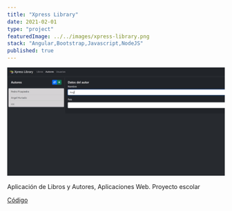 ```yaml
---
title: "Xpress Library"
date: 2021-02-01
type: "project"
featuredImage: ../../images/xpress-library.png
stack: "Angular,Bootstrap,Javascript,NodeJS"
published: true
---
```


![Imagen](../../images/xpress-library.png)

Aplicación de Libros y Autores, Aplicaciones Web. Proyecto escolar

[Código](https://angelxehg.github.io/xpress-library/)
